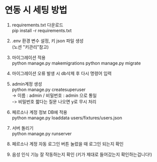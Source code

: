 # 연동 시 세팅 방법 

1. requirements.txt 다운로드 <br>
  pip install -r requirements.txt

2. .env 환경 변수 설정, 키 json 파일 생성 <br>
   (노션 "키관리"참고)
   
4. 마이그레이션 적용 <br>
   python manage.py makemigrations
   python manage.py migrate

6. 마이그레이션 오류 발생 시 db삭제 후 다시 명령어 입력

8. admin계정 생성 <br>
   python manage.py createsuperuser <br>
   -> 이름 : admin / 비밀번호 : admin 으로 통일 <br>
   -> 비밀번호 짧다는 질문 나오면 y로 무시 처리 <br>

10. 페르소나 계정 정보 DB에 적용 <br>
   python manage.py loaddata users/fixtures/users.json <br> 

12. 서버 돌리기 <br>
   python manage.py runserver

14. 페르소나 계정 자동 로그인 버튼 눌렀을 때 로그인 되는지 확인 
    
16. 음성 인식 기능 잘 작동하는지 확인 (키가 제대로 들어갔는지 확인하는겁니다!)
